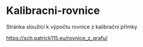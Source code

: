 # Kalibracni-rovnice

Stránka sloužící k výpočtu rovnice z kalibrační přímky

https://sch.patrick115.eu/rovnice_z_grafu/
